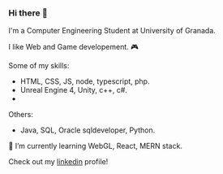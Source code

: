 ### Hi there 👋

I'm a Computer Engineering Student at University of Granada. 

I like Web and Game developement. :video_game:

Some of my skills:
* HTML, CSS, JS, node, typescript, php.
* Unreal Engine 4, Unity, c++, c#.
* 
Others:
* Java, SQL, Oracle sqldeveloper, Python.

🌱 I’m currently learning WebGL, React, MERN stack.

Check out my [linkedin](https://www.linkedin.com/in/ra%C3%BAl-torrente-l%C3%B3pez-6b9760250/) profile!

<!--
**raultl12/raultl12** is a ✨ _special_ ✨ repository because its `README.md` (this file) appears on your GitHub profile.

Here are some ideas to get you started:

- 🔭 I’m currently working on ...
- 🌱 I’m currently learning ...
- 👯 I’m looking to collaborate on ...
- 🤔 I’m looking for help with ...
- 💬 Ask me about ...
- 📫 How to reach me: ...
- 😄 Pronouns: ...
- ⚡ Fun fact: ...
-->
